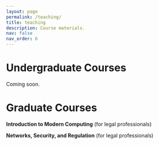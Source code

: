 ```yaml
---
layout: page
permalink: /teaching/
title: teaching
description: Course materials.
nav: false
nav_order: 6
---
```


# Undergraduate Courses

Coming soon. 

# Graduate Courses

__Introduction to Modern Computing__ (for legal professionals)

__Networks, Security, and Regulation__ (for legal professionals)
